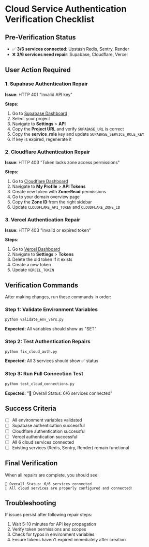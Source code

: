 # Cloud Service Authentication Verification Checklist

## Pre-Verification Status
- ✅ **3/6 services connected**: Upstash Redis, Sentry, Render
- ❌ **3/6 services need repair**: Supabase, Cloudflare, Vercel

## User Action Required

### 1. Supabase Authentication Repair
**Issue**: HTTP 401 "Invalid API key"

**Steps**:
1. Go to [Supabase Dashboard](https://app.supabase.com)
2. Select your project
3. Navigate to **Settings** > **API**
4. Copy the **Project URL** and verify `SUPABASE_URL` is correct
5. Copy the **service_role** key and update `SUPABASE_SERVICE_ROLE_KEY`
6. If key is expired, regenerate it

### 2. Cloudflare Authentication Repair
**Issue**: HTTP 403 "Token lacks zone access permissions"

**Steps**:
1. Go to [Cloudflare Dashboard](https://dash.cloudflare.com)
2. Navigate to **My Profile** > **API Tokens**
3. Create new token with **Zone:Read** permissions
4. Go to your domain overview page
5. Copy the **Zone ID** from the right sidebar
6. Update `CLOUDFLARE_API_TOKEN` and `CLOUDFLARE_ZONE_ID`

### 3. Vercel Authentication Repair
**Issue**: HTTP 403 "Invalid or expired token"

**Steps**:
1. Go to [Vercel Dashboard](https://vercel.com/dashboard)
2. Navigate to **Settings** > **Tokens**
3. Delete the old token if it exists
4. Create a new token
5. Update `VERCEL_TOKEN`

## Verification Commands

After making changes, run these commands in order:

### Step 1: Validate Environment Variables
```bash
python validate_env_vars.py
```
**Expected**: All variables should show as "SET"

### Step 2: Test Authentication Repairs
```bash
python fix_cloud_auth.py
```
**Expected**: All 3 services should show ✅ status

### Step 3: Run Full Connection Test
```bash
python test_cloud_connections.py
```
**Expected**: "🎯 Overall Status: 6/6 services connected"

## Success Criteria
- [ ] All environment variables validated
- [ ] Supabase authentication successful
- [ ] Cloudflare authentication successful  
- [ ] Vercel authentication successful
- [ ] All 6 cloud services connected
- [ ] Existing services (Redis, Sentry, Render) remain functional

## Final Verification
When all repairs are complete, you should see:
```
🎯 Overall Status: 6/6 services connected
🎉 All cloud services are properly configured and connected!
```

## Troubleshooting
If issues persist after following repair steps:
1. Wait 5-10 minutes for API key propagation
2. Verify token permissions and scopes
3. Check for typos in environment variables
4. Ensure tokens haven't expired immediately after creation
